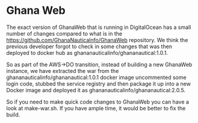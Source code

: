# Ghana Web

The exact version of GhanaWeb that is running in DigitalOcean has a small number of changes compared to
what is in the https://github.com/GhanaNauticalnfo/GhanaWeb repository. We think the previous developer forgot to check in some changes 
that was then deployed to docker hub as ghananauticalinfo/ghananautical:1.0.1.

So as part of the AWS->DO transition, instead of building a new GhanaWeb instance, we have extracted the war from the ghananauticalinfo/ghananautical:1.0.1 docker image
uncommented some login code, stubbed the service registry and then package it up into a new Docker image and deployed it as ghananauticalinfo/ghananautical:2.0.5.

So if you need to make quick code changes to GhanaWeb you can have a look at make-war.sh. If you have ample time, it would be better to fix the build.  
